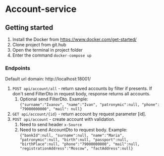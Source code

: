 <h1>Account-service</h1>

<h2>Getting started</h2>

1. Install the Docker from https://www.docker.com/get-started/
2. Clone project from git.hub
3. Open the terminal in project folder
4. Enter the command ```docker-compose up```

<h3>Endpoints</h3>

Default url domain: http://localhost:18001/

1. ```POST api/account/all``` - return saved accounts by filter if presents.
    If don't send FilterDto in request body, response returns all accounts.
    1. Optional send FilterDto. Example:</br>
   ```{"surname":"Ivanov", "name":"Ivan", "patronymic":null, "phone": "79000000000", "mail": null}```
2. ```GET api/account/{id}``` - return account by request parameter [id].
3. ```POST api/account``` - create account with validation.
   1. Need to send header ```x-Source```
   2. Need to send AccountDto to request body. Example: <br>
   ```{"bankId":null, "surname":null, "name":"Maria", "patronymic":null, "birth":null, "passport":null, "birthPlace":null, "phone":"79000000000", "mail":null, "registrationAddress":"Moscow", "factAddress":null}```